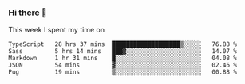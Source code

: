 ### Hi there 👋

<!--
**qiruohan/qiruohan** is a ✨ _special_ ✨ repository because its `README.md` (this file) appears on your GitHub profile.

Here are some ideas to get you started:

- 🔭 I’m currently working on ...
- 🌱 I’m currently learning ...
- 👯 I’m looking to collaborate on ...
- 🤔 I’m looking for help with ...
- 💬 Ask me about ...
- 📫 How to reach me: ...
- 😄 Pronouns: ...
- ⚡ Fun fact: ...
-->

This week I spent my time on 
<!--START_SECTION:waka-->
```text
TypeScript   28 hrs 37 mins  ███████████████████▒░░░░░   76.88 % 
Sass         5 hrs 14 mins   ███▓░░░░░░░░░░░░░░░░░░░░░   14.07 % 
Markdown     1 hr 31 mins    █░░░░░░░░░░░░░░░░░░░░░░░░   04.08 % 
JSON         54 mins         ▓░░░░░░░░░░░░░░░░░░░░░░░░   02.46 % 
Pug          19 mins         ▒░░░░░░░░░░░░░░░░░░░░░░░░   00.88 % 
```
<!--END_SECTION:waka-->
